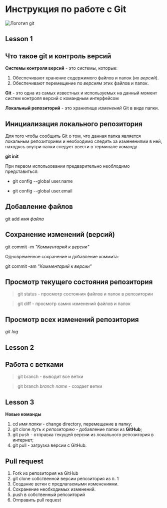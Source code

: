 # Инструкция по работе с Git
![Логотип git](logo.png)

## Lesson 1

## Что такое git и контроль версий
**Системы контроля версий** - это системы, которые: 
1. Обеспечивают хранение содержимого файлов и папок (их *версий*).
2. Обеспечивают перемещение по *версиям* этих файлов и папок.

**Git** - это одна из самых известных и используемых на данный момент систем контроля версий с командным интерфейсом

**Локальный репозиторий** - это хранилище *изменений* Git в виде папки.

## Инициализация локального репозитория

Для того чтобы сообщить Git о том, что данная папка является локальным репозиторием и необходимо следить за изменениями в ней, находясь внутри папки следует ввести в терминале команду

**git init**

При первом использовании предварительно необлодимо представиться:

* git config --global user.name

* git config --global user.email 

## Добавление файлов

git add *имя файла*

## Сохранение изменений (версий)
git commit -m *"Комментарий к версии"*

Одновременное сохранение и добавление коммита:

git commit -am *"Комментарий к версии"*

## Просмотр текущего состояния репозитория

> git status - просмотр состояния файлов и папок в репозитории

> git diff - просмотр самих изменений файлов и папок

## Просмотр всех изменений репозитория

*git log*

## Lesson 2
## Работа с ветками
>git branch - выводит все ветки

>git branch *branch name* - создает ветки

## Lesson 3

**Новые команды**

1. cd *имя папки* - change directory, перемещение в папку;
2. git clone *путь к репозиторию* - добавление папки из **GitHub**;
3. git push - отправка текущей версии из локального репозитория в интернет;
4. git pull - загрузка версии с GitHub.

## Pull request

1. Fork из репозитория на GitHub
2. git clone собственной версии репозитория из п. 1
3. Создание ветки с предлагаемыми изменениями.
4. Сохранение необходимых изменений.
5. push в собственный репозиторий
6. Отправить pull request
